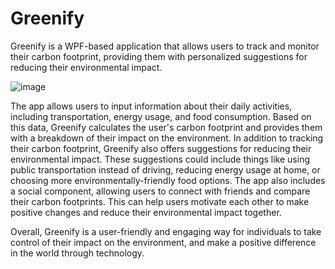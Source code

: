 # Greenify
Greenify is a WPF-based application that allows users to track and monitor their carbon footprint, providing them with personalized suggestions for reducing their environmental impact.

![image](https://user-images.githubusercontent.com/102668826/206849021-1cfbe1bd-512f-4937-bb64-3dc3e7ae1540.png)

The app allows users to input information about their daily activities, including transportation, energy usage, and food consumption. Based on this data, Greenify calculates the user's carbon footprint and provides them with a breakdown of their impact on the environment.
In addition to tracking their carbon footprint, Greenify also offers suggestions for reducing their environmental impact. These suggestions could include things like using public transportation instead of driving, reducing energy usage at home, or choosing more environmentally-friendly food options.
The app also includes a social component, allowing users to connect with friends and compare their carbon footprints. This can help users motivate each other to make positive changes and reduce their environmental impact together.

Overall, Greenify is a user-friendly and engaging way for individuals to take control of their impact on the environment, and make a positive difference in the world through technology.
